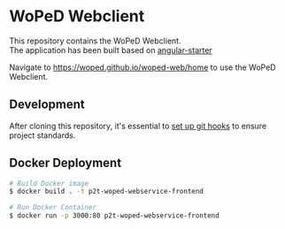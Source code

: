 # WoPeD Webclient

This repository contains the WoPeD Webclient. <br>
The application has been built based on [angular-starter](https://github.com/wlucha/angular-starter)

Navigate to <https://woped.github.io/woped-web/home> to use the WoPeD Webclient. 

## Development

After cloning this repository, it's essential to [set up git hooks](https://github.com/woped/woped-git-hooks/blob/main/README.md#activating-git-hooks-after-cloning-a-repository) to ensure project standards.

## Docker Deployment

```bash
# Build Docker image
$ docker build . -t p2t-woped-webservice-frontend

# Run Docker Container
$ docker run -p 3000:80 p2t-woped-webservice-frontend
```

